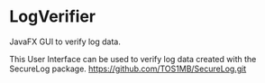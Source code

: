 # LogVerifier
JavaFX GUI to verify log data.

This User Interface can be used to verify log data created with the SecureLog package. https://github.com/TOS1MB/SecureLog.git
